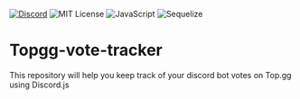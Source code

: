 [![Discord](https://img.shields.io/badge/Discord_server-7289DA)](https://discord.com/users/YOURUSERID)
![MIT License](https://img.shields.io/badge/MIT-green?style=for-the-badge)
![JavaScript](https://img.shields.io/badge/javascript-%23323330.svg?style=for-the-badge&logo=javascript&logoColor=%23F7DF1E)
![Sequelize](https://img.shields.io/badge/Sequelize-52B0E7?style=for-the-badge&logo=Sequelize&logoColor=white)

# Topgg-vote-tracker
This repository will help you keep track of your discord bot votes on Top.gg using Discord.js

